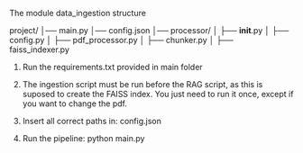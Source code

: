 The module data_ingestion structure

project/
│── main.py
│── config.json
│── processor/
│   ├── __init__.py
│   ├── config.py
│   ├── pdf_processor.py
│   ├── chunker.py
│   ├── faiss_indexer.py

1) Run the requirements.txt provided in main folder

2) The ingestion script must be run before the RAG script, as this is suposed to create the FAISS index.
   You just need to run it once, except if you want to change the pdf.

3) Insert all correct paths in: config.json
   
5) Run the pipeline: python main.py

